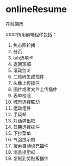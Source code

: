 onlineResume
============

在线简历


####所用前端组件包括：
1. 焦点图轮播
2. 分页
3. tab选项卡
4. 返回顶部
5. 滚动监听
6. 二维码生成插件
7. 头像上传插件
8. 图片或者文件上传插件
9. 表单检验
10. 城市选择联动
11. 运动组件
12. 手风琴
13. 对话弹出框
14. 日期选择插件
15. 下拉菜单
16. 气泡提示框
17. 搜索自动填充插件
18. 消息提示框
19. 复制到剪贴板插件